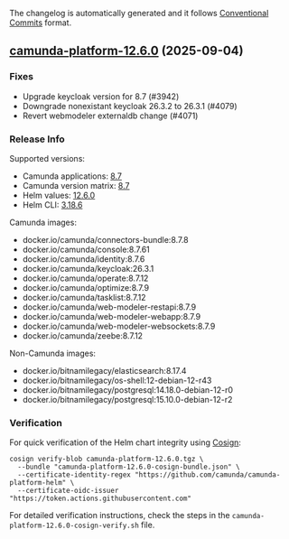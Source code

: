 The changelog is automatically generated and it follows [Conventional Commits](https://www.conventionalcommits.org/en/v1.0.0/) format.

## [camunda-platform-12.6.0](https://github.com/camunda/camunda-platform-helm/releases/tag/camunda-platform-12.6.0) (2025-09-04)

### Fixes

- Upgrade keycloak version for 8.7 (#3942)
- Downgrade nonexistant keycloak 26.3.2 to 26.3.1 (#4079)
- Revert webmodeler externaldb change (#4071)

<!-- generated by git-cliff -->
### Release Info

Supported versions:

- Camunda applications: [8.7](https://github.com/camunda/camunda/releases?q=tag%3A8.7&expanded=true)
- Camunda version matrix: [8.7](https://helm.camunda.io/camunda-platform/version-matrix/camunda-8.7)
- Helm values: [12.6.0](https://artifacthub.io/packages/helm/camunda/camunda-platform/12.6.0#parameters)
- Helm CLI: [3.18.6](https://github.com/helm/helm/releases/tag/v3.18.6)

Camunda images:

- docker.io/camunda/connectors-bundle:8.7.8
- docker.io/camunda/console:8.7.61
- docker.io/camunda/identity:8.7.6
- docker.io/camunda/keycloak:26.3.1
- docker.io/camunda/operate:8.7.12
- docker.io/camunda/optimize:8.7.9
- docker.io/camunda/tasklist:8.7.12
- docker.io/camunda/web-modeler-restapi:8.7.9
- docker.io/camunda/web-modeler-webapp:8.7.9
- docker.io/camunda/web-modeler-websockets:8.7.9
- docker.io/camunda/zeebe:8.7.12

Non-Camunda images:

- docker.io/bitnamilegacy/elasticsearch:8.17.4
- docker.io/bitnamilegacy/os-shell:12-debian-12-r43
- docker.io/bitnamilegacy/postgresql:14.18.0-debian-12-r0
- docker.io/bitnamilegacy/postgresql:15.10.0-debian-12-r2

### Verification

For quick verification of the Helm chart integrity using [Cosign](https://docs.sigstore.dev/signing/quickstart/):

```shell
cosign verify-blob camunda-platform-12.6.0.tgz \
  --bundle "camunda-platform-12.6.0-cosign-bundle.json" \
  --certificate-identity-regex "https://github.com/camunda/camunda-platform-helm" \
  --certificate-oidc-issuer "https://token.actions.githubusercontent.com"
```

For detailed verification instructions, check the steps in the `camunda-platform-12.6.0-cosign-verify.sh` file.
